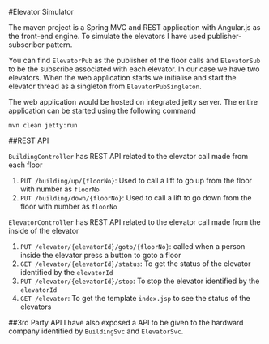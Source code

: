 #Elevator Simulator

The maven project is a Spring MVC and REST application with Angular.js as the front-end engine.
To simulate the elevators I have used publisher-subscriber pattern.

You can find ``ElevatorPub`` as the publisher of the floor calls and ``ElevatorSub`` to be the subscribe associated with each elevator. In our case we have two elevators. When the web application starts we initialise and start the elevator thread as a singleton from ``ElevatorPubSingleton``.

The web application would be hosted on integrated jetty server. The entire application can be started using the following command

``
	mvn clean jetty:run
``

##REST API

``BuildingController`` has REST API related to the elevator call made from each floor
1. ``PUT /building/up/{floorNo}``: Used to call a lift to go up from the floor with number as ``floorNo``
2. ``PUT /building/down/{floorNo}``: Used to call a lift to go down from the floor with number as ``floorNo``

``ElevatorController`` has REST API related to the elevator call made from the inside of the elevator
1. ``PUT /elevator/{elevatorId}/goto/{floorNo}``: called when a person inside the elevator press a button to goto a floor
2. ``GET /elevator/{elevatorId}/status``: To get the status of the elevator identified by the ``elevatorId``
3. ``PUT /elevator/{elevatorId}/stop``: To stop the elevator identified by the ``elevatorId``
4. ``GET /elevator``: To get the template ``index.jsp`` to see the status of the elevators

##3rd Party API
I have also exposed a API to be given to the hardward company identified by ``BuildingSvc`` and ``ElevatorSvc``.



